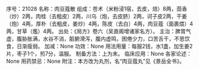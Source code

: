 序号：21028
名称：肉豆蔻散
组成：苍术（米粉浸1宿，去皮，焙）8两，茴香（炒）2两，肉桂（去粗皮）2两，川乌（炮，去皮脐）2两，诃子皮2两，干姜（炮）4两，厚朴（去粗皮，姜炒）4两，陈皮（去白）4两，肉豆蔻（面裹煨）4两，甘草（爁）4两。
出处：《局方》卷六（吴直阁增诸家名方）。
主治：脾胃气虚，腹胁胀满，水谷不消，脏腑滑泻，腹内虚鸣，困倦少力，口苦舌干，不思饮食，日渐瘦弱。
加减：None
功效：None
用法用量：每服2钱，水1盏，加生姜2片，枣子1个，煎7分，温服。
制备方法：上为末。
临床应用：None
各家论述：None
用药禁忌：None
附注：本方改为丸剂，名“肉豆蔻丸”见《景岳全书》。

